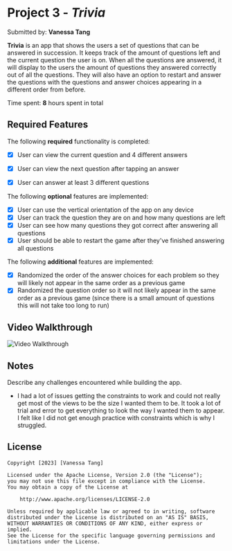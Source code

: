 # Project 3 - *Trivia*

Submitted by: **Vanessa Tang**

**Trivia** is an app that shows the users a set of questions that can be answered in succession. It keeps track of the amount of questions left and the current question the user is on. When all the questions are answered, it will display to the users the amount of questions they answered correctly out of all the questions. They will also have an option to restart and answer the questions with the questions and answer choices appearing in a different order from before.

Time spent: **8** hours spent in total

## Required Features

The following **required** functionality is completed:

- [x] User can view the current question and 4 different answers
- [x] User can view the next question after tapping an answer
- [x] User can answer at least 3 different questions


The following **optional** features are implemented:

- [x] User can use the vertical orientation of the app on any device
- [x] User can track the question they are on and how many questions are left
- [x] User can see how many questions they got correct after answering all questions
- [x] User should be able to restart the game after they've finished answering all questions

The following **additional** features are implemented:

<!-- - [ ] List anything else that you can get done to improve the app functionality! -->
- [x] Randomized the order of the answer choices for each problem so they will likely not appear in the same order as a previous game
- [x] Randomized the question order so it will not likely appear in the same order as a previous game (since there is a small amount of questions this will not take too long to run)

## Video Walkthrough

<!--Here is a reminder on how to embed Loom videos on GitHub. Feel free to remove this reminder once you upload your README. 

[Guide]](https://www.youtube.com/watch?v=GA92eKlYio4) .-->
<img src='walkthrough.gif' title='Video Walkthrough' width='' alt='Video Walkthrough' />

## Notes

Describe any challenges encountered while building the app.

- I had a lot of issues getting the constraints to work and could not really get most of the views to be the size I wanted them to be. It took a lot of trial and error to get everything to look the way I wanted them to appear. I felt like I did not get enough practice with constraints which is why I struggled.

## License

    Copyright [2023] [Vanessa Tang]

    Licensed under the Apache License, Version 2.0 (the "License");
    you may not use this file except in compliance with the License.
    You may obtain a copy of the License at

        http://www.apache.org/licenses/LICENSE-2.0

    Unless required by applicable law or agreed to in writing, software
    distributed under the License is distributed on an "AS IS" BASIS,
    WITHOUT WARRANTIES OR CONDITIONS OF ANY KIND, either express or implied.
    See the License for the specific language governing permissions and
    limitations under the License.
